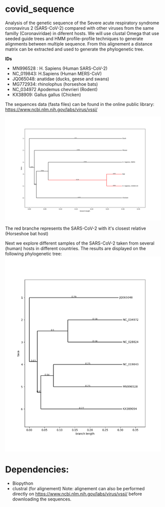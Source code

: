 # covid_sequence

Analysis of the genetic sequence of the Severe acute respiratory syndrome coronavirus 2 (SARS-CoV-2) compared with other viruses from the same familly (Coronaviridae) in diferent hosts.
We will use clustal Omega that use seeded guide trees and HMM profile-profile techniques to generate alignments between multiple sequence. From this alignement a distance matrix can be extracted and used to generate the phylogenetic tree.

**IDs**   
* MN996528 :  H. Sapiens (Human SARS-CoV-2)   
* NC_019843: H.Sapiens (Human MERS-CoV)   
* JQ065048:   anatidae (ducks, geese and swans)   
* MG772934:  rhinolophus (horseshoe bats)  
* NC_034972	Apodemus chevrieri (Rodent)
* KX38909:    Gallus gallus (Chicken) 

The sequences data (fasta files) can be found in the online public library: https://www.ncbi.nlm.nih.gov/labs/virus/vssi/

![](tree.png)


The red branche represents the SARS-CoV-2 with it's closest relative (Horseshoe bat host)


Next we explore different samples of the SARS-CoV-2 taken from several (human) hosts in different countries. The results are displayed on the following phylogenetic tree:
![](tree2.png)

# Dependencies:

* Biopython
* clustral (for alignement) Note: alignement can also be performed directly on https://www.ncbi.nlm.nih.gov/labs/virus/vssi/ before downloading the sequences.
